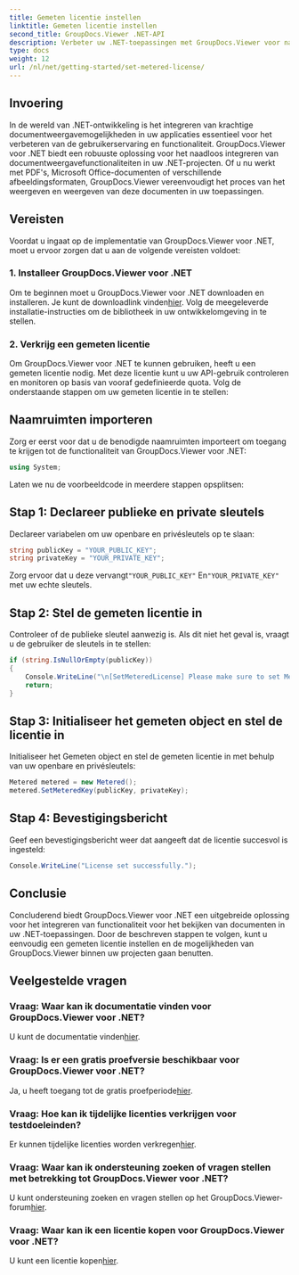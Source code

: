 ```yaml
---
title: Gemeten licentie instellen
linktitle: Gemeten licentie instellen
second_title: GroupDocs.Viewer .NET-API
description: Verbeter uw .NET-toepassingen met GroupDocs.Viewer voor naadloze documentweergave. Integreer eenvoudig functionaliteiten voor documentweergave in uw projecten.
type: docs
weight: 12
url: /nl/net/getting-started/set-metered-license/
---
```

## Invoering
In de wereld van .NET-ontwikkeling is het integreren van krachtige documentweergavemogelijkheden in uw applicaties essentieel voor het verbeteren van de gebruikerservaring en functionaliteit. GroupDocs.Viewer voor .NET biedt een robuuste oplossing voor het naadloos integreren van documentweergavefunctionaliteiten in uw .NET-projecten. Of u nu werkt met PDF's, Microsoft Office-documenten of verschillende afbeeldingsformaten, GroupDocs.Viewer vereenvoudigt het proces van het weergeven en weergeven van deze documenten in uw toepassingen.
## Vereisten
Voordat u ingaat op de implementatie van GroupDocs.Viewer voor .NET, moet u ervoor zorgen dat u aan de volgende vereisten voldoet:
### 1. Installeer GroupDocs.Viewer voor .NET
 Om te beginnen moet u GroupDocs.Viewer voor .NET downloaden en installeren. Je kunt de downloadlink vinden[hier](https://releases.groupdocs.com/viewer/net/). Volg de meegeleverde installatie-instructies om de bibliotheek in uw ontwikkelomgeving in te stellen.
### 2. Verkrijg een gemeten licentie
Om GroupDocs.Viewer voor .NET te kunnen gebruiken, heeft u een gemeten licentie nodig. Met deze licentie kunt u uw API-gebruik controleren en monitoren op basis van vooraf gedefinieerde quota. Volg de onderstaande stappen om uw gemeten licentie in te stellen:

## Naamruimten importeren
Zorg er eerst voor dat u de benodigde naamruimten importeert om toegang te krijgen tot de functionaliteit van GroupDocs.Viewer voor .NET:
```csharp
using System;
```

Laten we nu de voorbeeldcode in meerdere stappen opsplitsen:
## Stap 1: Declareer publieke en private sleutels
Declareer variabelen om uw openbare en privésleutels op te slaan:
```csharp
string publicKey = "YOUR_PUBLIC_KEY";
string privateKey = "YOUR_PRIVATE_KEY";
```
 Zorg ervoor dat u deze vervangt`"YOUR_PUBLIC_KEY"` En`"YOUR_PRIVATE_KEY"` met uw echte sleutels.
## Stap 2: Stel de gemeten licentie in
Controleer of de publieke sleutel aanwezig is. Als dit niet het geval is, vraagt u de gebruiker de sleutels in te stellen:
```csharp
if (string.IsNullOrEmpty(publicKey))
{
    Console.WriteLine("\n[SetMeteredLicense] Please make sure to set Metered keys. Learn more at https://aankoop.groupdocs.com/faqs/licensing/metered.");
    return;
}
```
## Stap 3: Initialiseer het gemeten object en stel de licentie in
Initialiseer het Gemeten object en stel de gemeten licentie in met behulp van uw openbare en privésleutels:
```csharp
Metered metered = new Metered();
metered.SetMeteredKey(publicKey, privateKey);
```
## Stap 4: Bevestigingsbericht
Geef een bevestigingsbericht weer dat aangeeft dat de licentie succesvol is ingesteld:
```csharp
Console.WriteLine("License set successfully.");
```

## Conclusie
Concluderend biedt GroupDocs.Viewer voor .NET een uitgebreide oplossing voor het integreren van functionaliteit voor het bekijken van documenten in uw .NET-toepassingen. Door de beschreven stappen te volgen, kunt u eenvoudig een gemeten licentie instellen en de mogelijkheden van GroupDocs.Viewer binnen uw projecten gaan benutten.
## Veelgestelde vragen
### Vraag: Waar kan ik documentatie vinden voor GroupDocs.Viewer voor .NET?
 U kunt de documentatie vinden[hier](https://reference.groupdocs.com/viewer/net/).
### Vraag: Is er een gratis proefversie beschikbaar voor GroupDocs.Viewer voor .NET?
 Ja, u heeft toegang tot de gratis proefperiode[hier](https://releases.groupdocs.com/).
### Vraag: Hoe kan ik tijdelijke licenties verkrijgen voor testdoeleinden?
 Er kunnen tijdelijke licenties worden verkregen[hier](https://purchase.groupdocs.com/temporary-license/).
### Vraag: Waar kan ik ondersteuning zoeken of vragen stellen met betrekking tot GroupDocs.Viewer voor .NET?
 U kunt ondersteuning zoeken en vragen stellen op het GroupDocs.Viewer-forum[hier](https://forum.groupdocs.com/c/viewer/9).
### Vraag: Waar kan ik een licentie kopen voor GroupDocs.Viewer voor .NET?
 U kunt een licentie kopen[hier](https://purchase.groupdocs.com/buy).
